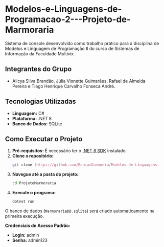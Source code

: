 # Modelos-e-Linguagens-de-Programacao-2---Projeto-de-Marmoraria

Sistema de console desenvolvido como trabalho prático para a disciplina de Modelos e Linguagem de Programação II do curso de Sistemas de Informação da Faculdade Multivix.

## Integrantes do Grupo

* Alicya Silva Brandão, Júlia Vionette Guimarães, Rafael de Almeida Pereira e Tiago Henrique Carvalho Fonseca André.

## Tecnologias Utilizadas

* **Linguagem:** C#
* **Plataforma:** .NET 8
* **Banco de Dados:** SQLite

## Como Executar o Projeto

1.  **Pré-requisitos:** É necessário ter o [.NET 8 SDK](https://dotnet.microsoft.com/download/dotnet/8.0) instalado.
2.  **Clone o repositório:**
    ```bash
    git clone [https://github.com/EonianDaemonia/Modelos-de-Linguagens-e-Programa-o-2---Projeto-de-Marmoraria]
    ```
3.  **Navegue até a pasta do projeto:**
    ```bash
    cd ProjetoMarmoraria
    ```
4.  **Execute o programa:**
    ```bash
    dotnet run
    ```
O banco de dados (`MarmorariaDB.sqlite`) será criado automaticamente na primeira execução.

**Credenciais de Acesso Padrão:**
* **Login:** admin
* **Senha:** admin123
